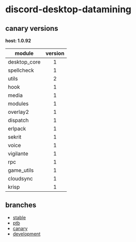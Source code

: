 # discord-desktop-datamining

## canary versions

**host: 1.0.92**

| module | version |
| ------ | :-----: |
| desktop_core | 1 |
| spellcheck | 1 |
| utils | 2 |
| hook | 1 |
| media | 1 |
| modules | 1 |
| overlay2 | 1 |
| dispatch | 1 |
| erlpack | 1 |
| sekrit | 1 |
| voice | 1 |
| vigilante | 1 |
| rpc | 1 |
| game_utils | 1 |
| cloudsync | 1 |
| krisp | 1 |

## branches

- [stable](https://github.com/OpenAsar/discord-desktop-datamining/tree/stable)
- [ptb](https://github.com/OpenAsar/discord-desktop-datamining/tree/ptb)
- [canary](https://github.com/OpenAsar/discord-desktop-datamining/tree/canary)
- [development](https://github.com/OpenAsar/discord-desktop-datamining/tree/development)